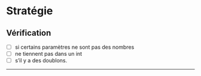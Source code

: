 
# Stratégie

## Vérification

- [ ] si certains paramètres ne sont pas des nombres
- [ ] ne tiennent pas dans un int
- [ ] s’il y a des doublons.

---
